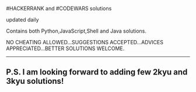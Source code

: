 #HACKERRANK and #CODEWARS solutions

updated daily

Contains both Python,JavaScript,Shell and Java solutions.

NO CHEATING ALLOWED...SUGGESTIONS ACCEPTED...ADVICES APPRECIATED...BETTER SOLUTIONS WELCOME.

----------------------------------------------------
P.S. I am looking forward to adding few 2kyu and 3kyu solutions!
----------------------------------------------------
